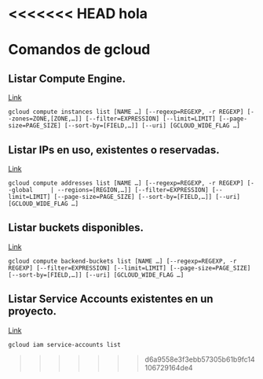 <<<<<<< HEAD
hola
=======
# Comandos de gcloud

## Listar Compute Engine.

[Link](https://cloud.google.com/sdk/gcloud/reference/compute/instances/list)
``` 
gcloud compute instances list [NAME …] [--regexp=REGEXP, -r REGEXP] [--zones=ZONE,[ZONE,…]] [--filter=EXPRESSION] [--limit=LIMIT] [--page-size=PAGE_SIZE] [--sort-by=[FIELD,…]] [--uri] [GCLOUD_WIDE_FLAG …]
```

## Listar IPs en uso, existentes o reservadas.

[Link](https://cloud.google.com/sdk/gcloud/reference/compute/addresses/list)
``` 
gcloud compute addresses list [NAME …] [--regexp=REGEXP, -r REGEXP] [--global     | --regions=[REGION,…]] [--filter=EXPRESSION] [--limit=LIMIT] [--page-size=PAGE_SIZE] [--sort-by=[FIELD,…]] [--uri] [GCLOUD_WIDE_FLAG …]
```

## Listar buckets disponibles.

[Link](https://cloud.google.com/sdk/gcloud/reference/compute/backend-buckets/list)
``` 
gcloud compute backend-buckets list [NAME …] [--regexp=REGEXP, -r REGEXP] [--filter=EXPRESSION] [--limit=LIMIT] [--page-size=PAGE_SIZE] [--sort-by=[FIELD,…]] [--uri] [GCLOUD_WIDE_FLAG …]
```

## Listar Service Accounts existentes en un proyecto.

[Link](https://cloud.google.com/iam/docs/service-accounts-list-edit?hl=es-419#iam-service-accounts-list-gcloud)
``` 
gcloud iam service-accounts list
```

>>>>>>> d6a9558e3f3ebb57305b61b9fc14106729164de4

